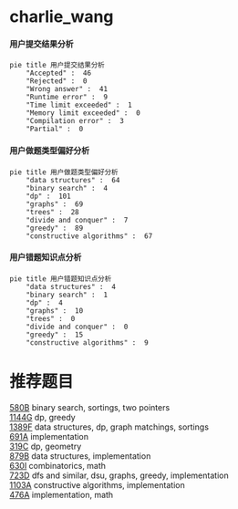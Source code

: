 # charlie_wang

<!-- tabs:start -->



#### **用户提交结果分析**

```mermaid
pie title 用户提交结果分析
    "Accepted" :  46
    "Rejected" :  0
    "Wrong answer" :  41
    "Runtime error" :  9
    "Time limit exceeded" :  1
    "Memory limit exceeded" :  0
    "Compilation error" :  3
    "Partial" :  0
```

#### **用户做题类型偏好分析**

```mermaid
pie title 用户做题类型偏好分析
    "data structures" :  64
    "binary search" :  4
    "dp" :  101
    "graphs" :  69
    "trees" :  28
    "divide and conquer" :  7
    "greedy" :  89
    "constructive algorithms" :  67
```
#### **用户错题知识点分析**

```mermaid
pie title 用户错题知识点分析
    "data structures" :  4
    "binary search" :  1
    "dp" :  4
    "graphs" :  10
    "trees" :  0
    "divide and conquer" :  0
    "greedy" :  15
    "constructive algorithms" :  9
```



<!-- tabs:end -->
# 推荐题目
[580B](https://codeforces.com/contest/580/problem/B)		binary search,
                        sortings,
                        two pointers		  
[1144G](https://codeforces.com/contest/1144/problem/G)		dp,
                        greedy		  
[1389F](https://codeforces.com/contest/1389/problem/F)		data structures,
                        dp,
                        graph matchings,
                        sortings		  
[691A](https://codeforces.com/contest/691/problem/A)		implementation		  
[319C](https://codeforces.com/contest/319/problem/C)		dp,
                        geometry		  
[879B](https://codeforces.com/contest/879/problem/B)		data structures,
                        implementation		  
[630I](https://codeforces.com/contest/630/problem/I)		combinatorics,
                        math		  
[723D](https://codeforces.com/contest/723/problem/D)		dfs and similar,
                        dsu,
                        graphs,
                        greedy,
                        implementation		  
[1103A](https://codeforces.com/contest/1103/problem/A)		constructive algorithms,
                        implementation		  
[476A](https://codeforces.com/contest/476/problem/A)		implementation,
                        math		  
